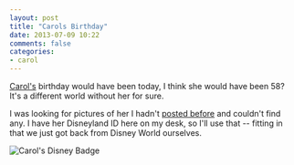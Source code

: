 ```yaml
---
layout: post
title: "Carols Birthday"
date: 2013-07-09 10:22
comments: false
categories: 
- carol
---
```

[Carol's][1] birthday would have been today, I think she would have been 58?  It's a different world without her for sure.

I was looking for pictures of her I hadn't [posted before][2] and couldn't find any.  I have her Disneyland ID here on my desk, so I'll use that -- fitting in that we just got back from Disney World ourselves.

![Carol's Disney Badge](http://media.eick.us/media/photographs/2013/2013-07-09/carol-disney-id.jpg)




[1]: /blog/2006/12/04/carol-anne-eick-july-9-1955-november-27-2006/
[2]: /blog/categories/carol/